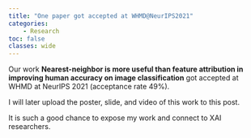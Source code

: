 ```yaml
---
title: "One paper got accepted at WHMD@NeurIPS2021"
categories: 
    - Research
toc: false
classes: wide
---
```


Our work **Nearest-neighbor is more useful than feature attribution in improving human accuracy on image classification** got accepted at WHMD at NeurIPS 2021 (acceptance rate 49%).

I will later upload the poster, slide, and video of this work to this post.

It is such a good chance to expose my work and connect to XAI researchers. 